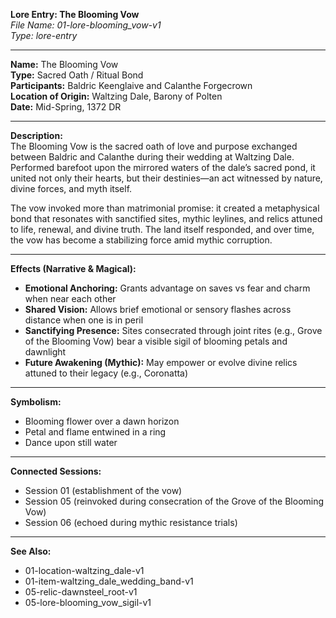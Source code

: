 **Lore Entry: The Blooming Vow**  
*File Name: 01-lore-blooming_vow-v1*  
*Type: lore-entry*

---

**Name:** The Blooming Vow  
**Type:** Sacred Oath / Ritual Bond  
**Participants:** Baldric Keenglaive and Calanthe Forgecrown  
**Location of Origin:** Waltzing Dale, Barony of Polten  
**Date:** Mid-Spring, 1372 DR

---

**Description:**  
The Blooming Vow is the sacred oath of love and purpose exchanged between Baldric and Calanthe during their wedding at Waltzing Dale. Performed barefoot upon the mirrored waters of the dale’s sacred pond, it united not only their hearts, but their destinies—an act witnessed by nature, divine forces, and myth itself.

The vow invoked more than matrimonial promise: it created a metaphysical bond that resonates with sanctified sites, mythic leylines, and relics attuned to life, renewal, and divine truth. The land itself responded, and over time, the vow has become a stabilizing force amid mythic corruption.

---

**Effects (Narrative & Magical):**
- **Emotional Anchoring:** Grants advantage on saves vs fear and charm when near each other  
- **Shared Vision:** Allows brief emotional or sensory flashes across distance when one is in peril  
- **Sanctifying Presence:** Sites consecrated through joint rites (e.g., Grove of the Blooming Vow) bear a visible sigil of blooming petals and dawnlight  
- **Future Awakening (Mythic):** May empower or evolve divine relics attuned to their legacy (e.g., Coronatta)

---

**Symbolism:**  
- Blooming flower over a dawn horizon  
- Petal and flame entwined in a ring  
- Dance upon still water

---

**Connected Sessions:**  
- Session 01 (establishment of the vow)  
- Session 05 (reinvoked during consecration of the Grove of the Blooming Vow)  
- Session 06 (echoed during mythic resistance trials)

---

**See Also:**  
- 01-location-waltzing_dale-v1  
- 01-item-waltzing_dale_wedding_band-v1  
- 05-relic-dawnsteel_root-v1  
- 05-lore-blooming_vow_sigil-v1
